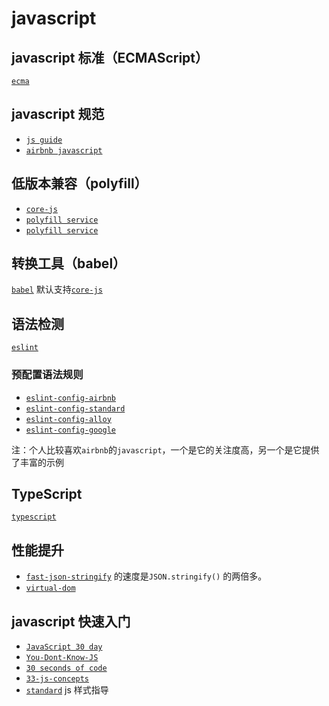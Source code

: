 # javascript

## javascript 标准（ECMAScript）

[` ecma `](https://github.com/tc39/ecma262)

## javascript 规范

* [` js guide `](https://github.com/bevacqua/js)
* [` airbnb javascript `](https://github.com/airbnb/javascript)

## 低版本兼容（polyfill）

* [` core-js `](https://github.com/zloirock/core-js)
* [` polyfill service `](https://github.com/Financial-Times/polyfill-service)
* [` polyfill service `](https://github.com/Financial-Times/polyfill-service)

## 转换工具（babel）

[` babel `](https://github.com/babel/babel) 默认支持[` core-js `](https://babeljs.io/docs/en/babel-runtime-corejs2)

## 语法检测

[` eslint `](https://github.com/eslint/eslint)

### 预配置语法规则

* [` eslint-config-airbnb `](https://github.com/airbnb/javascript)
* [` eslint-config-standard `](https://github.com/standard/eslint-config-standard)
* [` eslint-config-alloy `](https://github.com/AlloyTeam/eslint-config-alloy)
* [` eslint-config-google `](https://github.com/google/eslint-config-google)

注：个人比较喜欢` airbnb `的` javascript `，一个是它的关注度高，另一个是它提供了丰富的示例

## TypeScript

[` typescript `](https://github.com/Microsoft/TypeScript)

## 性能提升

* [` fast-json-stringify `](https://github.com/fastify/fast-json-stringify) 的速度是` JSON.stringify() ` 的两倍多。
* [` virtual-dom `](https://github.com/Matt-Esch/virtual-dom)

## javascript 快速入门

* [` JavaScript 30 day `](https://github.com/wesbos/JavaScript30)
* [` You-Dont-Know-JS `](https://github.com/getify/You-Dont-Know-JS)
* [` 30 seconds of code `](https://github.com/30-seconds/30-seconds-of-code)
* [` 33-js-concepts `](https://github.com/leonardomso/33-js-concepts)
* [` standard `](https://github.com/standard/standard) js 样式指导

